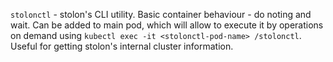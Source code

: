 `stolonctl` - stolon's CLI utility. Basic container behaviour - do noting and wait.
Can be added to main pod, which will allow to execute it by operations on demand
using `kubectl exec -it <stolonctl-pod-name> /stolonctl`. Useful for getting stolon's
internal cluster information.
